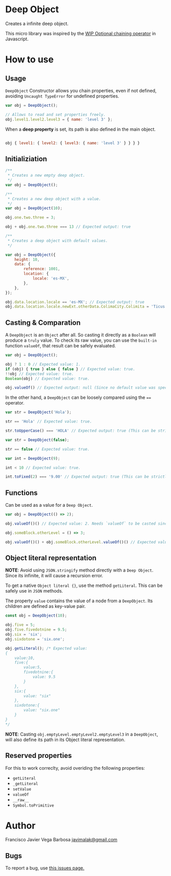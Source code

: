 Deep Object
===========

Creates a infinite deep object.

This micro library was inspired by the [WIP Optional chaining operator](https://developer.mozilla.org/en-US/docs/Web/JavaScript/Reference/Operators/Optional_chaining) in Javascript.

How to use
==========

Usage
-----

`DeepObject` Constructor allows you chain properties, even if not defined, avoiding `Uncaught TypeError` for undefined properties.

```javascript
var obj = DeepObject();

// Allows to read and set properties freely.
obj.level1.level2.level3 = { name: 'level 3' };
```

When a __deep property__ is set, its path is also defined in the main object.

```javascript

obj { level1: { level2: { level3: { name: 'level 3' } } } }
```

Initializiation
---------------

```javascript
/**
 * Creates a new empty deep object.
 */
var obj = DeepObject();
```

```javascript
/**
 * Creates a new deep object with a value.
 */
var obj = DeepObject(10);

obj.one.two.three = 3;

obj + obj.one.two.three === 13 // Expected output: true
```

```javascript
/**
 * Creates a deep object with default values.
 */

var obj = DeepObject({
    height: 10,
    data: {
        reference: 1001,
        location: {
            locale: 'es-MX',
        },
    },
});

obj.data.location.locale == 'es-MX'; // Expected output: true
obj.data.location.locale.newExt.otherData.ColimaCity.Colimita = 'Ticus'; // Still a DeepObject.

```

Casting & Comparation
---------------------

A `DeepObject` is an `Object` after all. So casting it directly as a `Boolean` will produce a `truly`
value. To check its raw value, you can use the `built-in` function `valueOf`, that result can be safely evaluated.

```javascript
var obj = DeepObject();

obj ? 1 : 0 // Expected value: 1.
if (obj) { true } else { false } // Expected value: true.
!!obj // Expected value: true.
Boolean(obj) // Expected value: true.

obj.valueOf() // Expected output: null (Since no default value was specified in the constructor).
```

In the other hand, a `DeepObject` can be loosely compared using the `==` operator.


```javascript
var str = DeepObject('Hola');

str == 'Hola' // Expected value: true.

str.toUpperCase() === 'HOLA' // Expected output: true (This can be strictly compared because `toUpperCase` method returns a native string).
```

```javascript
var str = DeepObject(false);

str == false // Expected value: true.
```

```javascript
var int = DeepObject(9);

int < 10 // Expected value: true.

int.toFixed(2) === '9.00' // Expected output: true (This can be strictly compared because `toUpperCase` method returns a native string).
```

Functions
---------

Can be used as a value for a `Deep Object`.

```javascript
var obj = DeepObject(() => 2);

obj.valueOf()() // Expected value: 2. Needs `valueOf` to be casted since its default value is a function.

obj.someBlock.otherLevel = () => 3;

obj.valueOf()() + obj.someBlock.otherLevel.valueOf()() // Expected value: 5
```

Object literal representation
-----------------------------

__NOTE__: Avoid using `JSON.stringify` method directly with a `Deep Object`. Since its infinite, it will cause a recursion error.

To get a native `Object literal {}`, use the method `getLiteral`. This can be safely use in `JSON` methods.

The property `value` contains the value of a node from a `DeepObject`. Its children are defined as key-value pair.

```javascript
const obj = DeepObject(10);

obj.five = 5;
obj.five.fivedotnine = 9.5;
obj.six = 'six';
obj.sixdotone = 'six.one';

obj.getLiteral(); /* Expected value:
{
    value:10,
    five:{
        value:5,
        fivedotnine:{
            value: 9.5
        }
    },
    six:{
        value: "six"
    },
    sixdotone:{
        value: "six.one"
    }
}
*/
```

__NOTE__: Casting `obj.emptyLevel.emptyLevel2.emptyLevel3` in a `DeepObject`, will also define its path in its Object literal representation.


Reserved properties
-------------------

For this to work correclty, avoid overiding the following properties:

- `getLiteral`
- `_getLiteral`
- `setValue`
- `valueOf`
- `__raw__`
- `Symbol.toPrimitive`


Author
======

Francisco Javier Vega Barbosa javimalak@gmail.com


Bugs
----

To report a bug, use <a target="_blank" href="https://github.com/JVegaB/DeepObject/issues">this issues page.</a>
